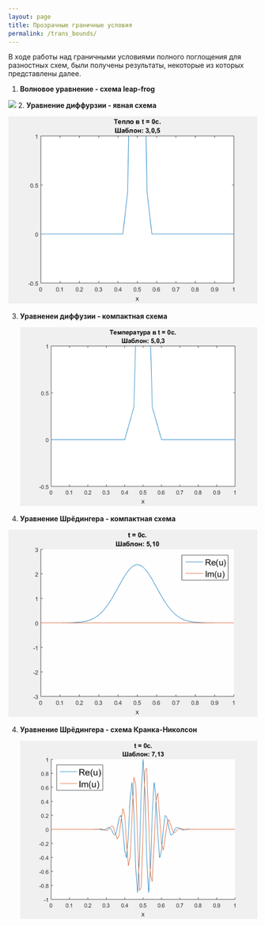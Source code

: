 ```yaml
---
layout: page
title: Прозрачные граничные условия
permalink: /trans_bounds/
---
```

В ходе работы над граничными условиями полного поглощения для разностных схем, были получены результаты, некоторые из которых представлены далее.

1. **Волновое уравнение - схема leap-frog**

  ![](/images/Wave_leapfrog_anim_3_1_3_nu_0.8_t_0.35)
2. **Уравнение диффурзии - явная схема**

  ![](/images/diffus_ExEuler_anim_3_0_5_nu_0.48_t_0.16.gif)
  
3. **Уравненеи диффузии - компактная схема**
	
	![](/images/Diffusion_compact_anim_5_0_3_nu_0.4_t_0.5.gif)

3. **Уравнение Шрёдингера - компактная схема**

  ![](/images/Shrodinger_Compact_anim_5_10_nu_0+0.4i_t_10.gif)

4. **Уравнение Шрёдингера - схема Кранка-Николсон**

	![](/images/Shrodinger_CN_anim_7_13_nu_0+0.4i_t_1.gif)